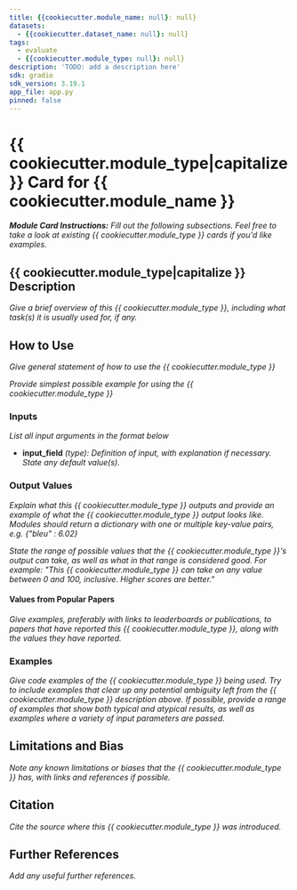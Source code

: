 ```yaml
---
title: {{cookiecutter.module_name: null}: null}
datasets:
  - {{cookiecutter.dataset_name: null}: null}
tags:
  - evaluate
  - {{cookiecutter.module_type: null}: null}
description: 'TODO: add a description here'
sdk: gradio
sdk_version: 3.19.1
app_file: app.py
pinned: false
---
```


# {{ cookiecutter.module_type|capitalize }} Card for {{ cookiecutter.module_name }}

***Module Card Instructions:*** *Fill out the following subsections. Feel free to take a look at existing {{ cookiecutter.module_type }} cards if you'd like examples.*

## {{ cookiecutter.module_type|capitalize }} Description

*Give a brief overview of this {{ cookiecutter.module_type }}, including what task(s) it is usually used for, if any.*

## How to Use

*Give general statement of how to use the {{ cookiecutter.module_type }}*

*Provide simplest possible example for using the {{ cookiecutter.module_type }}*

### Inputs

*List all input arguments in the format below*

- **input_field** *(type): Definition of input, with explanation if necessary. State any default value(s).*

### Output Values

*Explain what this {{ cookiecutter.module_type }} outputs and provide an example of what the {{ cookiecutter.module_type }} output looks like. Modules should return a dictionary with one or multiple key-value pairs, e.g. {"bleu" : 6.02}*

*State the range of possible values that the {{ cookiecutter.module_type }}'s output can take, as well as what in that range is considered good. For example: "This {{ cookiecutter.module_type }} can take on any value between 0 and 100, inclusive. Higher scores are better."*

#### Values from Popular Papers

*Give examples, preferably with links to leaderboards or publications, to papers that have reported this {{ cookiecutter.module_type }}, along with the values they have reported.*

### Examples

*Give code examples of the {{ cookiecutter.module_type }} being used. Try to include examples that clear up any potential ambiguity left from the {{ cookiecutter.module_type }} description above. If possible, provide a range of examples that show both typical and atypical results, as well as examples where a variety of input parameters are passed.*

## Limitations and Bias

*Note any known limitations or biases that the {{ cookiecutter.module_type }} has, with links and references if possible.*

## Citation

*Cite the source where this {{ cookiecutter.module_type }} was introduced.*

## Further References

*Add any useful further references.*
